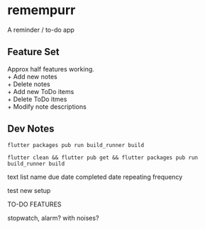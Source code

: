 # remempurr
A reminder / to-do app


## Feature Set
Approx half features working.  
\+ Add new notes  
\+ Delete notes  
\+ Add new ToDo items  
\+ Delete ToDo itmes  
\+ Modify note descriptions

## Dev Notes

`flutter packages pub run build_runner build`

`flutter clean && flutter pub get && flutter packages pub run build_runner build`

text
list name
due date
completed date
repeating frequency

test new setup

TO-DO FEATURES

stopwatch, alarm? with noises?